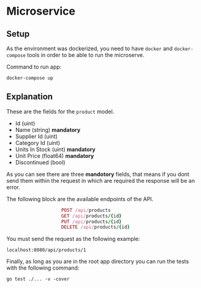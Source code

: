 # Microservice

## Setup

As the environment was dockerized, you need to have `docker` and `docker-compose` tools in order to be able to run the microserve.

Command to run app:
```
docker-compose up
```


## Explanation

These are the fields for the `product` model.

- Id (uint)
- Name (string) **mandatory**
- Supplier Id (uint) 
- Category Id (uint)
- Units In Stock (uint) **mandatory**
- Unit Price (float64) **mandatory**
- Discontinued (bool)

As you can see there are three **mandotory** fields, that means if you dont send them within the request in which are required the response will be an error.

The following block are the available endpoints of the API.

```ruby
                    POST /api/products                          
                    GET /api/products/{id}             
                    PUT /api/products/{id}                
                    DELETE /api/products/{id}                
``` 
You must send the request as the following example:

``
  localhost:8080/api/products/1
``

Finally, as long as you are in the root app directory you can run the tests with the following command:

``
  go test ./... -v -cover
``
